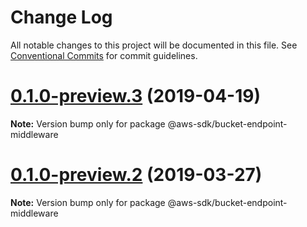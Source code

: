 # Change Log

All notable changes to this project will be documented in this file.
See [Conventional Commits](https://conventionalcommits.org) for commit guidelines.

# [0.1.0-preview.3](https://github.com/aws/aws-sdk-js-v3/compare/@aws-sdk/bucket-endpoint-middleware@0.1.0-preview.2...@aws-sdk/bucket-endpoint-middleware@0.1.0-preview.3) (2019-04-19)

**Note:** Version bump only for package @aws-sdk/bucket-endpoint-middleware





# [0.1.0-preview.2](https://github.com/aws/aws-sdk-js-v3/compare/@aws-sdk/bucket-endpoint-middleware@0.1.0-preview.1...@aws-sdk/bucket-endpoint-middleware@0.1.0-preview.2) (2019-03-27)

**Note:** Version bump only for package @aws-sdk/bucket-endpoint-middleware
